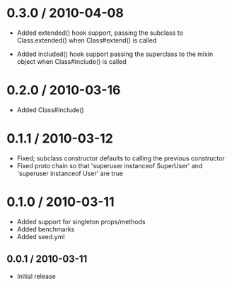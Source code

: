 
0.3.0 / 2010-04-08
==================

  * Added extended() hook support,
    passing the subclass to Class.extended() when Class#extend() is called
  
  * Added included() hook support
    passing the superclass to the mixin object when Class#include() is called
    
0.2.0 / 2010-03-16
==================

  * Added Class#include()

0.1.1 / 2010-03-12
==================

  * Fixed; subclass constructor defaults to calling the previous constructor
  * Fixed proto chain so that 'superuser instanceof SuperUser' and 'superuser instanceof User' are true

0.1.0 / 2010-03-11
==================

  * Added support for singleton props/methods
  * Added benchmarks
  * Added seed.yml

0.0.1 / 2010-03-11
------------------

* Initial release
